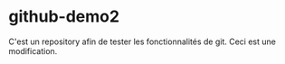 # github-demo2
C'est un repository afin de tester les fonctionnalités de git.
Ceci est une modification.
